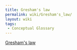 ```yaml
---
title: Gresham's law
permalink: wiki/Gresham's_law/
layout: wiki
tags:
 - Conceptual Glossary
---
```


[Gresham's law](https://en.wikipedia.org/wiki/Gresham's_law)
